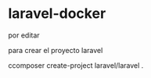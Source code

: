 # laravel-docker
por editar
 

 para crear el proyecto laravel

 ccomposer create-project laravel/laravel .
